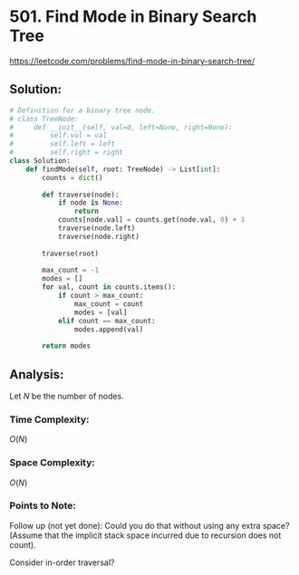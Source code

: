 # 501. Find Mode in Binary Search Tree

https://leetcode.com/problems/find-mode-in-binary-search-tree/

## Solution:

```python
# Definition for a binary tree node.
# class TreeNode:
#     def __init__(self, val=0, left=None, right=None):
#         self.val = val
#         self.left = left
#         self.right = right
class Solution:
    def findMode(self, root: TreeNode) -> List[int]:
        counts = dict()
        
        def traverse(node):
            if node is None:
                return
            counts[node.val] = counts.get(node.val, 0) + 1
            traverse(node.left)
            traverse(node.right)
        
        traverse(root)
        
        max_count = -1
        modes = []
        for val, count in counts.items():
            if count > max_count:
                max_count = count
                modes = [val]
            elif count == max_count:
                modes.append(val)
        
        return modes
```

## Analysis:

Let $N$ be the number of nodes.

### Time Complexity:

$O(N)$

### Space Complexity:

$O(N)$

### Points to Note:

Follow up (not yet done): Could you do that without using any extra space? (Assume that the implicit stack space incurred due to recursion does not count).

Consider in-order traversal?